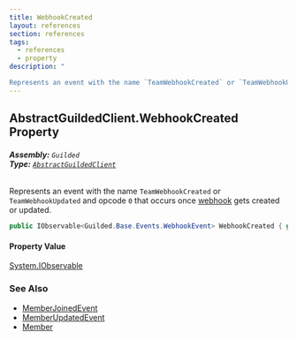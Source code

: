 ```yaml
---
title: WebhookCreated
layout: references
section: references
tags:
  - references
  - property
description: "

Represents an event with the name `TeamWebhookCreated` or `TeamWebhookUpdated` and opcode `0` that occurs once [webhook](WebhookEvent.Webhook.md 'Guilded.Base.Events.WebhookEvent.Webhook') gets created or updated."
---
```


## AbstractGuildedClient.WebhookCreated Property
###### **Assembly:** `Guilded`<br/>**Type:** [`AbstractGuildedClient`](AbstractGuildedClient.md 'Guilded.AbstractGuildedClient')

Represents an event with the name `TeamWebhookCreated` or `TeamWebhookUpdated` and opcode `0` that occurs once [webhook](WebhookEvent.Webhook.md 'Guilded.Base.Events.WebhookEvent.Webhook') gets created or updated.

```csharp
public IObservable<Guilded.Base.Events.WebhookEvent> WebhookCreated { get; }
```

#### Property Value
[System.IObservable](https://docs.microsoft.com/en-us/dotnet/api/System.IObservable 'System.IObservable')

### See Also
- [MemberJoinedEvent](MemberJoinedEvent.md 'Guilded.Base.Events.MemberJoinedEvent')
- [MemberUpdatedEvent](MemberUpdatedEvent.md 'Guilded.Base.Events.MemberUpdatedEvent')
- [Member](Member.md 'Guilded.Base.Servers.Member')